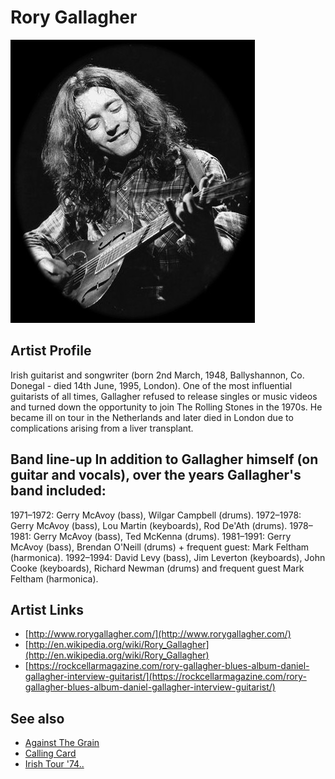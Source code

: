 # Rory Gallagher

![](../../assets/artists/Rory_Gallagher.png)

## Artist Profile

Irish guitarist and songwriter (born 2nd March, 1948, Ballyshannon, Co. Donegal - died 14th June, 1995, London). One of the most influential guitarists of all times, Gallagher refused to release singles or music videos and turned down the opportunity to join The Rolling Stones in the 1970s. He became ill on tour in the Netherlands and later died in London due to complications arising from a liver transplant.

Band line-up
In addition to Gallagher himself (on guitar and vocals), over the years Gallagher's band included:
-
1971–1972: Gerry McAvoy (bass), Wilgar Campbell (drums).
1972–1978: Gerry McAvoy (bass), Lou Martin (keyboards), Rod De'Ath (drums).
1978–1981: Gerry McAvoy (bass), Ted McKenna (drums).
1981–1991: Gerry McAvoy (bass), Brendan O'Neill (drums) + frequent guest: Mark Feltham (harmonica).
1992–1994: David Levy (bass), Jim Leverton (keyboards), John Cooke (keyboards), Richard Newman (drums) and frequent guest Mark Feltham (harmonica).

## Artist Links

- [http://www.rorygallagher.com/](http://www.rorygallagher.com/)
- [http://en.wikipedia.org/wiki/Rory_Gallagher](http://en.wikipedia.org/wiki/Rory_Gallagher)
- [https://rockcellarmagazine.com/rory-gallagher-blues-album-daniel-gallagher-interview-guitarist/](https://rockcellarmagazine.com/rory-gallagher-blues-album-daniel-gallagher-interview-guitarist/)


## See also

- [Against The Grain](Against_The_Grain.md)
- [Calling Card](Calling_Card.md)
- [Irish Tour '74..](Irish_Tour_74.md)
